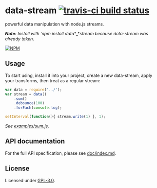 # data-stream [![travis-ci build status](https://magnum.travis-ci.com/karimsa/data-stream.svg?token=bynzkcTP4XciV8soPs5e)](https://travis-ci.org/karimsa/data-stream)

powerful data manipulation with node.js streams.

***Note:** Install with 'npm install data**_**stream because data-stream was already taken.*

[![NPM](https://nodei.co/npm/data_stream.png?downloads=true&downloadRank=true&stars=true)](https://nodei.co/npm/data_stream/)

## Usage

To start using, install it into your project, create a new data-stream, apply your transforms, then treat as a regular stream:

```javascript
var data = require('../');
var stream = data()
	.sum()
	.debounce(100)
	.forEach(console.log);

setInterval(function(){ stream.write(1) }, 1);
```

*See [examples/sum.js](examples/sum.js).*

## API documentation

For the full API specification, please see [doc/index.md](doc/index.md).

## License

Licensed under [GPL-3.0](LICENSE.txt).
